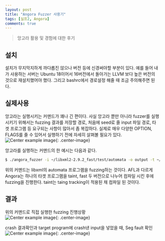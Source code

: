 ```yaml
---
layout: post
title: "Angora Fuzzer 사용기"
tags: [실프2, Angora]
comments: true
---
```


> 앙고라 활용 및 경험에 대한 후기  

## 설치  
설치가 무지막지하게 까다롭진 않으나 버전 등에 신경써야할 부분이 있다. 예를 들어 내가 사용하는 서버는 Ubuntu 18이어서 16버전에서 돌아가는 LLVM 보다 높은 버전의 것으로 재설치했어야 했다. 그리고 bashrc에서 경로설정 해줄 때 조금 주의해주면 된다.  

## 실제사용  
앙고라는 실행시키는 커맨드가 꽤나 긴 편이다. 사실 앙고라 뿐만 아니라 fuzzer를 실행시키기 위해서는 fuzzing 결과를 저장할 경로, 처음에 seed로 줄 input 파일 경로, 타겟 프로그램 등 요구되는 사항이 많아서 좀 복잡하다. 실제로 매우 다양한 OPTION, FLAGS를 줄 수 있어서 실행하기 전에 자세히 살펴볼 필요가 있다.  
![Center example image](https://user-images.githubusercontent.com/35067611/75655986-5a727b00-5ca6-11ea-9be2-64727e9a71f7.png "Center"){: .center-image}  

앙고라를 실행하는 커맨드의 한 예시는 다음과 같다.  
~~~bash
$ ./angora_fuzzer -i ~/libxml2-2.9.2_fast/test/automata -o output -t ~/libxml2-2.9.2_taint/testAutomata -- ~/libxml2-2.9.2_fast/testAutomata @@
~~~
위의 커맨드는 libxml의 automata 프로그램을 fuzzing하는 것이다. AFL과 다르게 Angora는 하나의 타겟 프로그램을 taint, fast 두 버전으로 나누어 컴파일 시킨 후에 fuzzing을 진행한다. taint는 taing tracking이 적용된 채 컴파일 된 것이다.  

## 결과  
위의 커맨드로 직접 실행한 fuzzing 진행상황  
![Center example image](https://user-images.githubusercontent.com/35067611/75859293-182f7200-5e3d-11ea-8c1a-d60a0041cac1.png "Center"){: .center-image}  

crash 결과확인과 target program에 crash낸 input을 넣었을 때, Seg fault 확인  
![Center example image](https://user-images.githubusercontent.com/35067611/75859390-41e89900-5e3d-11ea-8c2b-8f6bfd09250f.png "Center"){: .center-image}  